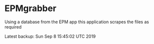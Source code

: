 # EPMgrabber
Using a database from the EPM app this application scrapes the files as required


Latest backup: Sun Sep 8 15:45:02 UTC 2019
